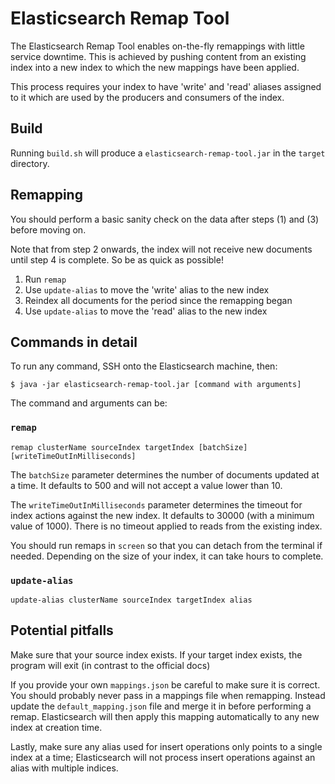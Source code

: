 Elasticsearch Remap Tool
========================

The Elasticsearch Remap Tool enables on-the-fly remappings with little service downtime. This is achieved by pushing content from an existing index into a new index to which the new mappings have been applied.

This process requires your index to have 'write' and 'read' aliases assigned to it which are used by the producers and consumers of the index.


Build
-----

Running `build.sh` will produce a `elasticsearch-remap-tool.jar` in the `target` directory.


Remapping
---------

You should perform a basic sanity check on the data after steps (1) and (3) before moving on.

Note that from step 2 onwards, the index will not receive new documents until step 4 is complete. So be as quick as possible!

1. Run `remap`
2. Use `update-alias` to move the 'write' alias to the new index
3. Reindex all documents for the period since the remapping began
4. Use `update-alias` to move the 'read' alias to the new index


Commands in detail
------------------

To run any command, SSH onto the Elasticsearch machine, then:

    $ java -jar elasticsearch-remap-tool.jar [command with arguments]

The command and arguments can be:

### `remap`

    remap clusterName sourceIndex targetIndex [batchSize] [writeTimeOutInMilliseconds]

The `batchSize` parameter determines the number of documents updated at a time. It defaults to 500 and will not accept a value lower than 10.

The `writeTimeOutInMilliseconds` parameter determines the timeout for index actions against the new index. It defaults to 30000 (with a minimum value of 1000). There is no timeout applied to reads from the existing index.

You should run remaps in `screen` so that you can detach from the terminal if needed. Depending on the size of your index, it can take hours to complete.

### `update-alias`

    update-alias clusterName sourceIndex targetIndex alias


Potential pitfalls
------------------

Make sure that your source index exists.  If your target index exists, the program will exit (in contrast to the official docs)

If you provide your own `mappings.json` be careful to make sure it is correct. You should probably never pass in a mappings file when remapping. Instead update the `default_mapping.json` file and merge it in before performing a remap. Elasticsearch will then apply this mapping automatically to any new index at creation time.

Lastly, make sure any alias used for insert operations only points to a single index at a time; Elasticsearch will not process insert operations against an alias with multiple indices.
